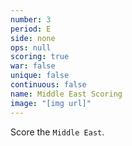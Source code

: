```yaml
---
number: 3
period: E
side: none
ops: null
scoring: true
war: false
unique: false
continuous: false
name: Middle East Scoring
image: "[img url]"
---
```

Score the `Middle East`.
